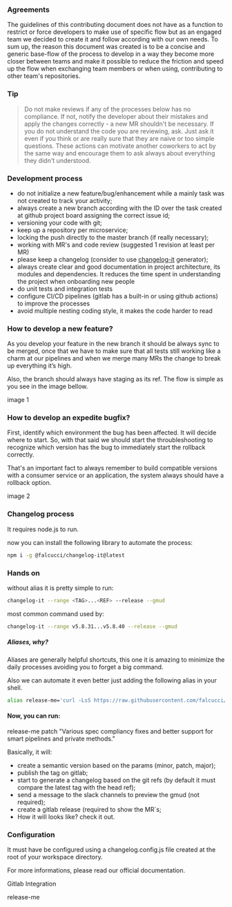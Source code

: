 ### Agreements

The guidelines of this contributing document does not have as a function to restrict or force developers to make use of specific flow but as an engaged team we decided to create it and follow according with our own needs. To sum up, the reason this document was created is to be a concise and generic base-flow of the process to develop in a way they become more closer between teams and make it possible to reduce the friction and speed up the flow when exchanging team members or when using, contributing to other team's repositories.

### Tip

> Do not make reviews if any of the processes below has no compliance. If not, notify the developer about their mistakes and apply the changes correctly - a new MR shouldn't be necessary. If you do not understand the code you are reviewing, ask. Just ask it even if you think or are really sure that they are naive or too simple questions. These actions can motivate another coworkers to act by the same way and encourage them to ask always about everything they didn't understood.

###  Development process

- do not initialize a new feature/bug/enhancement while a mainly task was not created to track your activity;
- always create a new branch according with the ID over the task created at github project board assigning the correct issue id;
- versioning your code with git;
- keep up a repository per microservice;
- locking the push directly to the master branch (if really necessary);
- working with MR's and code review (suggested 1 revision at least per MR)
- please keep a changelog (consider to use [changelog-it](https://github.com/falcucci/changelog-it) generator);
- always create clear and good documentation in project architecture, its modules and dependencies. It reduces the time spent in understanding the project when onboarding new people
- do unit tests and integration tests
- configure CI/CD pipelines (gitlab has a built-in or using github actions) to improve the processes
- avoid multiple nesting coding style, it makes the code harder to read

### How to develop a new feature?

As you develop your feature in the new branch it should be always sync to be merged, once that we have to make sure that all tests still working like a charm at our pipelines and when we merge many MRs the change to break up everything it’s high. 

Also, the branch should always have staging as its ref. The flow is simple as you see in the image bellow.

image  1

### How to develop an expedite bugfix?

First, identify which environment the bug has been affected. It will decide where to start. So, with that said  we should start the throubleshooting to recognize which version has the bug to immediately start the rollback correctly.

That's an important fact to always remember to build compatible versions with a consumer service or an application, the system always should have a rollback option.

image 2

### Changelog process

It requires node.js to run.

now you can install the following library to automate the process:

```bash
npm i -g @falcucci/changelog-it@latest
```

### Hands on

without alias it is pretty simple to run:

```bash
changelog-it --range <TAG>...<REF> --release --gmud 
```

most common command used by:

```bash
changelog-it --range v5.8.31...v5.8.40 --release --gmud
```

##### Aliases, why?

Aliases are generally helpful shortcuts, this one it is amazing to minimize the daily processes avoiding you to forget a big command.

Also we can automate it even better just adding the following alias in your shell.

```bash
alias release-me='curl -LsS https://raw.githubusercontent.com/falcucci/release-me/master/changelog-it.sh | bash -s $1 $2'
```

#### Now, you can run:

release-me patch "Various spec compliancy fixes and better support for smart pipelines and private methods."

Basically, it will:

- create a semantic version based on the params (minor, patch, major);
- publish the tag on gitlab;
- start to generate a changelog based on the git refs (by default it must compare the latest tag with the head ref);
- send a message to the slack channels to preview the gmud (not required);
- create a gitlab release (required to show the MR`s;
- How it will looks like? check it out.

### Configuration

It must have be configured using a changelog.config.js file created at the root of your workspace directory.

For more informations, please read our official documentation.

Gitlab Integration

release-me
